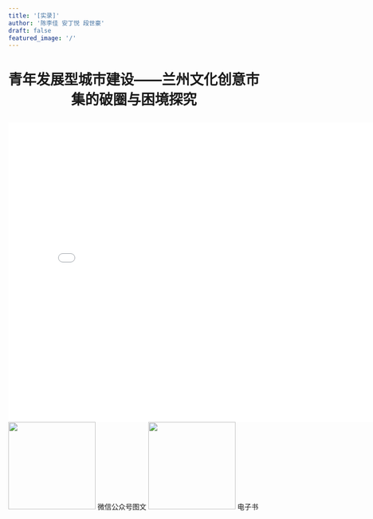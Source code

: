 ```yaml
---
title: '[实录]'
author: '陈李佳 安丁悦 段世豪'
draft: false
featured_image: '/'
---
```

# <p style="text-align:center">青年发展型城市建设——兰州文化创意市集的破圈与困境探究</p>

<iframe src="//player.bilibili.com/player.html?aid=324903315&bvid=BV1cw41147HQ&cid=1373410260&p=1" scrolling="no" border="0" frameborder="no" framespacing="0" allowfullscreen="true" width="800px" height="600px"> </iframe>



<img src="/images/qrcode_mp.weixin.qq.com.png" width = 175 height = 175>
 微信公众号图文

<img src="/images/dzs.png" width = 175 height = 175>
 电子书